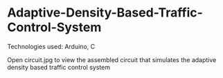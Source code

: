 # Adaptive-Density-Based-Traffic-Control-System
Technologies used: Arduino, C

Open circuit.jpg to view the assembled circuit that simulates the adaptive density based traffic control system
